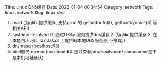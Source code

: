 Title: Linux DNS缓存
Date: 2022-01-04 00:34:54
Category: network
Tags: linux, network
Slug: linux-dns


1. nscd (为glibc提供缓存, 支持glibc 的 getaddrinfo(3), gethostbyname(3) 等相关API)
2. systemd-resolved (1. 通过D-Bus服务提供dns缓存 2. 为glibc提供缓存 3. 在本地回环网口 127.0.0.53 上提供的本地DNS服务器[不推荐])
3. dnsmasq (localhost:53)
4. bind服务 named (localhost:53, 通过查看/etc/resolv.conf nameserver是不是本机地址确认)

